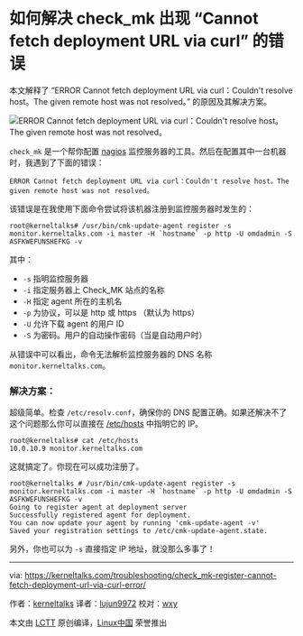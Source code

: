 如何解决 check_mk 出现 “Cannot fetch deployment URL via curl” 的错误
======

本文解释了 “ERROR Cannot fetch deployment URL via curl：Couldn't resolve host。The given remote host was not resolved。” 的原因及其解决方案。

![ERROR Cannot fetch deployment URL via curl：Couldn't resolve host。The given remote host was not resolved。][1]

`check_mk` 是一个帮你配置 [nagios][2] 监控服务器的工具。然后在配置其中一台机器时，我遇到了下面的错误：

```
ERROR Cannot fetch deployment URL via curl：Couldn't resolve host。The given remote host was not resolved。
```

该错误是在我使用下面命令尝试将该机器注册到监控服务器时发生的：

```
root@kerneltalks# /usr/bin/cmk-update-agent register -s monitor.kerneltalks.com -i master -H `hostname` -p http -U omdadmin -S ASFKWEFUNSHEFKG -v 
```

其中：

- `-s` 指明监控服务器
- `-i` 指定服务器上 Check_MK 站点的名称
- `-H` 指定 agent 所在的主机名
- `-p` 为协议，可以是 http 或 https （默认为 https）
- `-U` 允许下载 agent 的用户 ID
- `-S` 为密码。用户的自动操作密码（当是自动用户时）

从错误中可以看出，命令无法解析监控服务器的 DNS 名称 `monitor.kerneltalks.com`。

### 解决方案：

超级简单。检查 `/etc/resolv.conf`，确保你的 DNS 配置正确。如果还解决不了这个问题那么你可以直接在 [/etc/hosts][3] 中指明它的 IP。

```
root@kerneltalks# cat /etc/hosts
10.0.10.9 monitor.kerneltalks.com
```

这就搞定了。你现在可以成功注册了。

```
root@kerneltalks # /usr/bin/cmk-update-agent register -s monitor.kerneltalks.com -i master -H `hostname` -p http -U omdadmin -S ASFKWEFUNSHEFKG -v
Going to register agent at deployment server
Successfully registered agent for deployment.
You can now update your agent by running 'cmk-update-agent -v'
Saved your registration settings to /etc/cmk-update-agent.state.
```

另外，你也可以为 `-s` 直接指定 IP 地址，就没那么多事了！

--------------------------------------------------------------------------------

via: https://kerneltalks.com/troubleshooting/check_mk-register-cannot-fetch-deployment-url-via-curl-error/

作者：[kerneltalks][a]
译者：[lujun9972](https://github.com/lujun9972)
校对：[wxy](https://github.com/wxy)

本文由 [LCTT](https://github.com/LCTT/TranslateProject) 原创编译，[Linux中国](https://linux.cn/) 荣誉推出

[a]:https://kerneltalks.com
[1]:https://a4.kerneltalks.com/wp-content/uploads/2017/10/resolve-check_mk-error.png
[2]:https://www.nagios.org/
[3]:https://kerneltalks.com/linux/understanding-etc-hosts-file/
